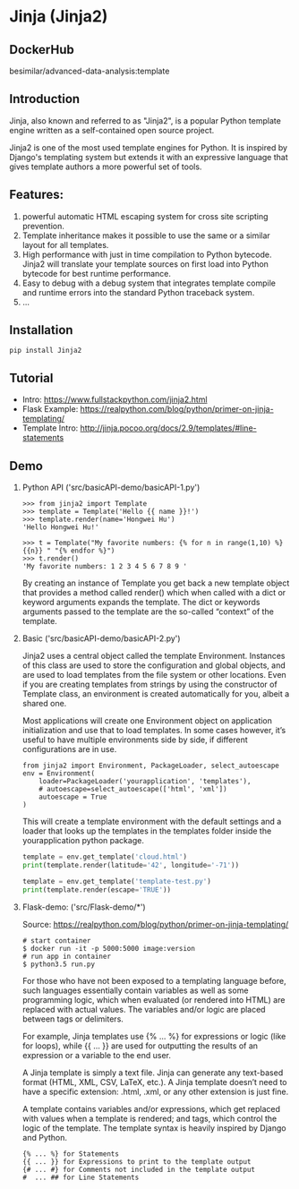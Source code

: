 # Jinja (Jinja2)
## DockerHub
besimilar/advanced-data-analysis:template

## Introduction
Jinja, also known and referred to as "Jinja2", is a popular Python template engine written as a self-contained open source project.

Jinja2 is one of the most used template engines for Python. It is inspired by Django's templating system but extends it with an expressive language that gives template authors a more powerful set of tools.

## Features:
1. powerful automatic HTML escaping system for cross site scripting prevention.
2. Template inheritance makes it possible to use the same or a similar layout for all templates.
3. High performance with just in time compilation to Python bytecode. Jinja2 will translate your template sources on first load into Python bytecode for best runtime performance.
4. Easy to debug with a debug system that integrates template compile and runtime errors into the standard Python traceback system.
5. ...

## Installation
```
pip install Jinja2
```

## Tutorial
* Intro: https://www.fullstackpython.com/jinja2.html
* Flask Example: https://realpython.com/blog/python/primer-on-jinja-templating/
* Template Intro: http://jinja.pocoo.org/docs/2.9/templates/#line-statements

## Demo
1. Python API ('src/basicAPI-demo/basicAPI-1.py')
    ```
    >>> from jinja2 import Template
    >>> template = Template('Hello {{ name }}!')
    >>> template.render(name='Hongwei Hu')
    'Hello Hongwei Hu!'

    >>> t = Template("My favorite numbers: {% for n in range(1,10) %}{{n}} " "{% endfor %}")
    >>> t.render()
    'My favorite numbers: 1 2 3 4 5 6 7 8 9 '
    ```
    By creating an instance of Template you get back a new template object that provides a method called render() which when called with a dict or keyword arguments expands the template. The dict or keywords arguments passed to the template are the so-called “context” of the template.

2. Basic ('src/basicAPI-demo/basicAPI-2.py')

    Jinja2 uses a central object called the template Environment. Instances of this class are used to store the configuration and global objects, and are used to load templates from the file system or other locations. Even if you are creating templates from strings by using the constructor of Template class, an environment is created automatically for you, albeit a shared one.

    Most applications will create one Environment object on application initialization and use that to load templates. In some cases however, it’s useful to have multiple environments side by side, if different configurations are in use.

    ``` 
    from jinja2 import Environment, PackageLoader, select_autoescape
    env = Environment(
        loader=PackageLoader('yourapplication', 'templates'),
        # autoescape=select_autoescape(['html', 'xml'])
        autoescape = True
    )
    ```

    This will create a template environment with the default settings and a loader that looks up the templates in the templates folder inside the yourapplication python package. 

    ``` python
    template = env.get_template('cloud.html')
    print(template.render(latitude='42', longitude='-71'))

    template = env.get_template('template-test.py')
    print(template.render(escape='TRUE'))
    ```

3. Flask-demo: ('src/Flask-demo/\*')

    Source: https://realpython.com/blog/python/primer-on-jinja-templating/
    
    ```
    # start container
    $ docker run -it -p 5000:5000 image:version
    # run app in container
    $ python3.5 run.py
    ```

    For those who have not been exposed to a templating language before, such languages essentially contain variables as well as some programming logic, which when evaluated (or rendered into HTML) are replaced with actual values. The variables and/or logic are placed between tags or delimiters.

    For example, Jinja templates use {% ... %} for expressions or logic (like for loops), while {{ ... }} are used for outputting the results of an expression or a variable to the end user. 

    A Jinja template is simply a text file. Jinja can generate any text-based format (HTML, XML, CSV, LaTeX, etc.). A Jinja template doesn’t need to have a specific extension: .html, .xml, or any other extension is just fine.

    A template contains variables and/or expressions, which get replaced with values when a template is rendered; and tags, which control the logic of the template. The template syntax is heavily inspired by Django and Python.

    ```text
    {% ... %} for Statements
    {{ ... }} for Expressions to print to the template output
    {# ... #} for Comments not included in the template output
    #  ... ## for Line Statements
    ```





